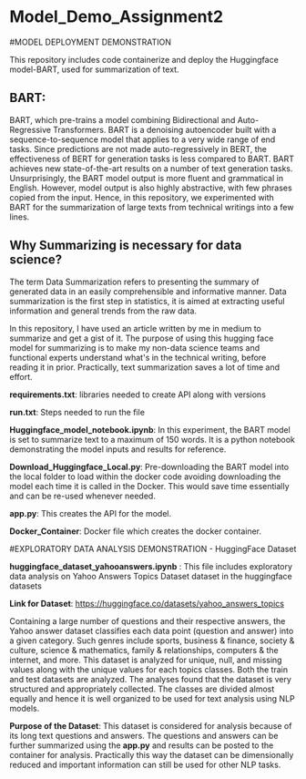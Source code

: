 # Model_Demo_Assignment2
#MODEL DEPLOYMENT DEMONSTRATION


This repository includes code containerize and deploy the Huggingface model-BART, used for summarization of text. 

## BART:

<html>
<body>
<p> BART, which pre-trains a model combining Bidirectional and Auto-Regressive Transformers. BART is a denoising autoencoder built with a sequence-to-sequence model that applies to a very wide range of end tasks. Since predictions are not made auto-regressively in BERT, the effectiveness of BERT for generation tasks is less compared to BART. BART achieves new state-of-the-art results on a number of text generation tasks. Unsurprisingly, the BART model output is more fluent and grammatical in English. However, model output is also highly abstractive, with few phrases copied from the input. Hence, in this repository, we experimented with BART for the summarization of large texts from technical writings into a few lines.
</body>
</html>

## Why Summarizing is necessary for data science?

The term Data Summarization refers to presenting the summary of generated data in an easily comprehensible and informative manner. Data summarization is the first step in statistics, it is aimed at extracting useful information and general trends from the raw data.

In this repository, I have used an article written by me in medium to summarize and get a gist of it. The purpose of using this hugging face model for summarizing is to make my non-data science teams and functional experts understand what's in the technical writing, before reading it in prior. Practically, text summarization saves a lot of time and effort.


**requirements.txt**: libraries needed to create API along with versions

**run.txt**: Steps needed to run the file

**Huggingface_model_notebook.ipynb**: In this experiment, the BART model is set to summarize text to a maximum of 150 words. It is a python notebook demonstrating the model inputs and results for reference.

**Download_Huggingface_Local.py**: Pre-downloading the BART model into the local folder to load within the docker code avoiding downloading the model each time it is called in the Docker. This would save time essentially and can be re-used whenever needed.

**app.py**: This creates the API for the model.

**Docker_Container**: Docker file which creates the docker container.


#EXPLORATORY DATA ANALYSIS DEMONSTRATION - HuggingFace Dataset

**huggingface_dataset_yahooanswers.ipynb** : This file includes exploratory data analysis on Yahoo Answers Topics Dataset dataset in the huggingface datasets 

**Link for Dataset**: https://huggingface.co/datasets/yahoo_answers_topics

Containing a large number of questions and their respective answers, the Yahoo answer dataset classifies each data point (question and answer) into a given category. Such genres include sports, business & finance, society & culture, science & mathematics, family & relationships, computers & the internet, and more. 
This dataset is analyzed for unique, null, and missing values along with the unique values for each topics classes. Both the train and test datasets are analyzed. The analyses found that the dataset is very structured and appropriately collected. The classes are divided almost equally and hence it is well organized to be used for text analysis using NLP models. 

**Purpose of the Dataset**: This dataset is considered for analysis because of its long text questions and answers. The questions and answers can be further summarized using the **app.py** and results can be posted to the container for analysis. Practically this way the dataset can be dimensionally reduced and important information can still be used for other NLP tasks.
